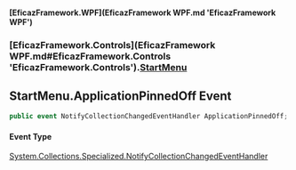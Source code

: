 #### [EficazFramework.WPF](EficazFramework WPF.md 'EficazFramework WPF')
### [EficazFramework.Controls](EficazFramework WPF.md#EficazFramework.Controls 'EficazFramework.Controls').[StartMenu](EficazFramework.Controls/StartMenu.md 'EficazFramework.Controls.StartMenu')

## StartMenu.ApplicationPinnedOff Event

```csharp
public event NotifyCollectionChangedEventHandler ApplicationPinnedOff;
```

#### Event Type
[System.Collections.Specialized.NotifyCollectionChangedEventHandler](https://docs.microsoft.com/en-us/dotnet/api/System.Collections.Specialized.NotifyCollectionChangedEventHandler 'System.Collections.Specialized.NotifyCollectionChangedEventHandler')